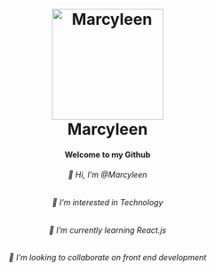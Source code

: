 

<h1 align="center">
  <br>
  <a href="http://www.amitmerchant.com/electron-markdownify"><img src="https://raw.githubusercontent.com/amitmerchant1990/electron-markdownify/master/app/img/markdownify.png" alt="Marcyleen" width="200"></a>
  <br>
 Marcyleen
  <br>
</h1>

<h4 align="center">Welcome to my Github</h4>
<h6 align="center">👋 Hi, I’m @Marcyleen</h6>
<h6 align="center">👀 I’m interested in Technology</h6>
<h6 align="center">🌱 I’m currently learning React.js</h6>
<h6 align="center">💞️ I’m looking to collaborate on front end development</h6>
